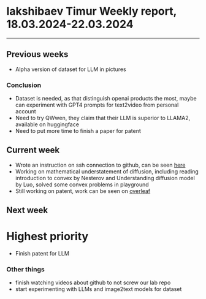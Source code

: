 # Iakshibaev Timur Weekly report, 18.03.2024-22.03.2024

---

## Previous weeks

- Alpha version of dataset for LLM in pictures

### Conclusion

- Dataset is needed, as that distinguish openai products the most, maybe can experiment with GPT4 prompts for text2video from personal account
- Need to try QWwen, they claim that their LLM is superior to LLAMA2, available on huggingface
- Need to put more time to finish a paper for patent

## Current week

- Wrote an instruction on ssh connection to github, can be seen [here](https://github.com/TimuJ/Unilab/blob/97be0f96cf135db84bb502484ae06becce06376a/instuctions/github_ssh_instruction.md)
- Working on mathematical understatement of diffusion, including reading introduction to convex by Nesterov and Understanding diffusion model by Luo, solved some convex problems in playground
- Still working on patent, work can be seen on [overleaf](https://www.overleaf.com/project/6604dec582caf95eac275b92)

## Next week

# Highest priority

- Finish patent for LLM

### Other things

- finish watching videos about github to not screw our lab repo
- start experimenting with LLMs and image2text models for dataset
